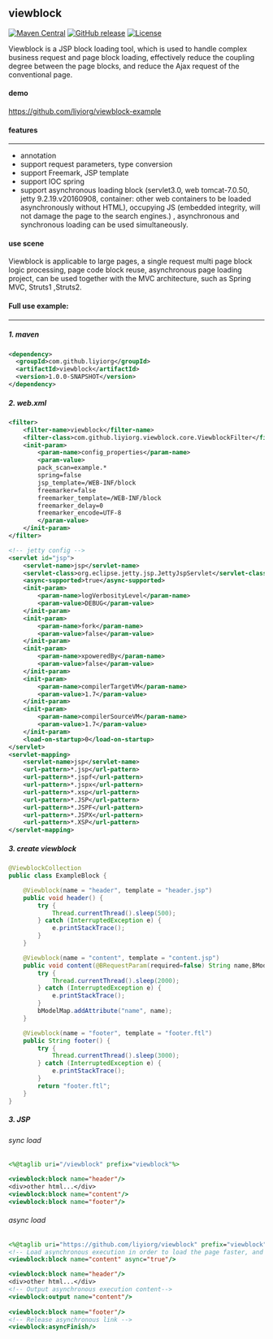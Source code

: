 viewblock
---------
[![Maven Central](https://maven-badges.herokuapp.com/maven-central/com.github.liyiorg/viewblock/badge.svg)](https://maven-badges.herokuapp.com/maven-central/com.github.liyiorg/viewblock/)
[![GitHub release](https://img.shields.io/github/release/liyiorg/viewblock.svg)](https://github.com/liyiorg/viewblock/releases)
[![License](https://img.shields.io/badge/license-Apache%202-4EB1BA.svg)](https://www.apache.org/licenses/LICENSE-2.0.html)

Viewblock is a JSP block loading tool, which is used to handle complex business request and page block loading, effectively reduce the coupling degree between the page blocks, and reduce the Ajax request of the conventional page.

#### demo 
https://github.com/liyiorg/viewblock-example

#### features
---------
* annotation
* support request parameters, type conversion
* support Freemark, JSP template
* support IOC spring
* support asynchronous loading block (servlet3.0, web tomcat-7.0.50, jetty 9.2.19.v20160908, container: other web containers to be loaded asynchronously without HTML), occupying JS (embedded integrity, will not damage the page to the search engines.) , asynchronous and synchronous loading can be used simultaneously.

#### use scene
Viewblock is applicable to large pages, a single request multi page block logic processing, page code block reuse, asynchronous page loading project, can be used together with the MVC architecture, such as Spring MVC, Struts1 ,Struts2.

#### Full use example:
---------
##### 1. maven

```xml
<dependency>
  <groupId>com.github.liyiorg</groupId>
  <artifactId>viewblock</artifactId>
  <version>1.0.0-SNAPSHOT</version>
</dependency>
```

##### 2. web.xml

```xml
<filter>   
	<filter-name>viewblock</filter-name>   
	<filter-class>com.github.liyiorg.viewblock.core.ViewblockFilter</filter-class>  
	<init-param>   
		<param-name>config_properties</param-name>   
		<param-value>  	  		
		pack_scan=example.*    
		spring=false    
		jsp_template=/WEB-INF/block    
		freemarker=false    
		freemarker_template=/WEB-INF/block    
		freemarker_delay=0    
		freemarker_encode=UTF-8    
		</param-value>    
	</init-param>   
</filter>
```

```xml
<!-- jetty config -->
<servlet id="jsp">
	<servlet-name>jsp</servlet-name>
	<servlet-class>org.eclipse.jetty.jsp.JettyJspServlet</servlet-class>
	<async-supported>true</async-supported>
	<init-param>
		<param-name>logVerbosityLevel</param-name>
		<param-value>DEBUG</param-value>
	</init-param>
	<init-param>
		<param-name>fork</param-name>
		<param-value>false</param-value>
	</init-param>
	<init-param>
		<param-name>xpoweredBy</param-name>
		<param-value>false</param-value>
	</init-param>
	<init-param>
		<param-name>compilerTargetVM</param-name>
		<param-value>1.7</param-value>
	</init-param>
	<init-param>
		<param-name>compilerSourceVM</param-name>
		<param-value>1.7</param-value>
	</init-param>
	<load-on-startup>0</load-on-startup>
</servlet>
<servlet-mapping>
	<servlet-name>jsp</servlet-name>
	<url-pattern>*.jsp</url-pattern>
	<url-pattern>*.jspf</url-pattern>
	<url-pattern>*.jspx</url-pattern>
	<url-pattern>*.xsp</url-pattern>
	<url-pattern>*.JSP</url-pattern>
	<url-pattern>*.JSPF</url-pattern>
	<url-pattern>*.JSPX</url-pattern>
	<url-pattern>*.XSP</url-pattern>
</servlet-mapping>  
```

##### 3. create viewblock  

```java
@ViewblockCollection
public class ExampleBlock {

	@Viewblock(name = "header", template = "header.jsp")
	public void header() {
		try {
			Thread.currentThread().sleep(500);
		} catch (InterruptedException e) {
			e.printStackTrace();
		}
	}

	@Viewblock(name = "content", template = "content.jsp")
	public void content(@BRequestParam(required=false) String name,BModelMap bModelMap){
		try {
			Thread.currentThread().sleep(2000);
		} catch (InterruptedException e) {
			e.printStackTrace();
		}
		bModelMap.addAttribute("name", name);
	}

	@Viewblock(name = "footer", template = "footer.ftl")
	public String footer() {
		try {
			Thread.currentThread().sleep(3000);
		} catch (InterruptedException e) {
			e.printStackTrace();
		}
		return "footer.ftl";
	}
}
```

##### 3. JSP

###### sync load

```jsp
<%@taglib uri="/viewblock" prefix="viewblock"%>  

<viewblock:block name="header"/>  
<div>other html...</div>   
<viewblock:block name="content"/>
<viewblock:block name="footer"/>  
```

###### async load

```jsp
<%@taglib uri="https://github.com/liyiorg/viewblock" prefix="viewblock"%>
<!-- Load asynchronous execution in order to load the page faster, and reduce the wait for the asynchronous output tag, the asynchronous execution block should be placed at the top of the JSP page.-->  
<viewblock:block name="content" async="true"/>

<viewblock:block name="header"/>
<div>other html...</div>
<!-- Output asynchronous execution content-->
<viewblock:output name="content"/>
  
<viewblock:block name="footer"/>  
<!-- Release asynchronous link -->
<viewblock:asyncFinish/>
```
